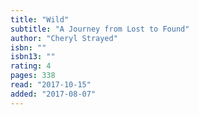 ```yaml
---
title: "Wild"
subtitle: "A Journey from Lost to Found"
author: "Cheryl Strayed"
isbn: ""
isbn13: ""
rating: 4
pages: 338
read: "2017-10-15"
added: "2017-08-07"
---
```


